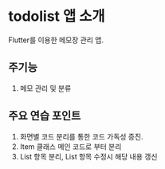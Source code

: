 # todolist 앱 소개

Flutter를 이용한 메모장 관리 앱.

## 주기능
1. 메모 관리 및 분류

## 주요 연습 포인트
1. 화면별 코드 분리를 통한 코드 가독성 증진.
2. Item 클래스 메인 코드로 부터 분리
3. List 항목 분리, List 항목 수정시 해당 내용 갱신

